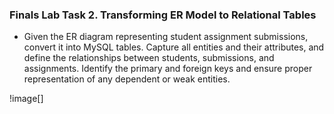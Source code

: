 ### Finals Lab Task 2. Transforming ER Model to Relational Tables

- Given the ER diagram representing student assignment submissions, convert it into MySQL
tables. Capture all entities and their attributes, and define the relationships between students,
submissions, and assignments. Identify the primary and foreign keys and ensure proper
representation of any dependent or weak entities.

!image[]
